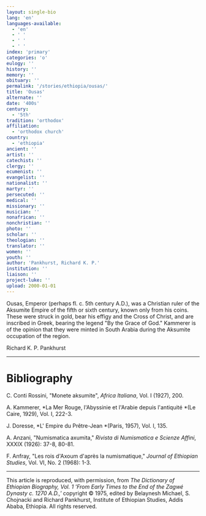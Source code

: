 ```yaml
---
layout: single-bio
lang: 'en'
languages-available:
  - 'en'
  - ' '
  - ' '
  - ' '
index: 'primary'
categories: 'o'
eulogy: ''
history: ''
memory: ''
obituary: ''
permalink: '/stories/ethiopia/ousas/'
title: 'Ousas'
alternate: ''
date: '400s'
century:
  - '5th'
tradition: 'orthodox'
affiliation:
  - 'orthodox church'
country:
  - 'ethiopia'
ancient: ''
artist: ''
catechist: ''
clergy: ''
ecumenist: ''
evangelist: ''
nationalist: ''
martyr: ''
persecuted: ''
medical: ''
missionary: ''
musician: ''
nonafrican: ''
nonchristian: ''
photo: ''
scholar: ''
theologian: ''
translator: ''
women: ''
youth: ''
author: 'Pankhurst, Richard K. P.'
institution: ''
liaison: ''
project-luke: ''
upload: 2000-01-01
---
```



Ousas, Emperor (perhaps fl. c. 5th century A.D.), was a Christian ruler of the Aksumite Empire of the fifth or sixth century, known only from his coins. These were struck in gold, bear his effigy and the Cross of Christ, and are inscribed in Greek, bearing the legend "By the Grace of God." Kammerer is of the opinion that they were minted in South Arabia during the Aksumite occupation of the region.

Richard K. P. Pankhurst

---

# Bibliography

C. Conti Rossini, "Monete aksumite", *Africa Italiana*, Vol. I (1927), 200.

A. Kammerer, *La Mer Rouge, l'Abyssinie et l'Arabie depuis l'antiquité *(Le Caire, 1929), Vol. I, 222-3.

J. Doresse, *L' Empire du Prêtre-Jean *(Paris, 1957), Vol. I, 135.

A. Anzani, "Numismatica axumita," *Rivista di Numismatica e Scienze Affini*, XXXIX (1926): 37-8, 80-81.

F. Anfray, "Les rois d'Axoum d'après la numismatique," *Journal of Ethiopian Studies*, Vol. VI, No. 2 (1968): 1-3.

---

This article is reproduced, with permission, from *The Dictionary of Ethiopian Biography, Vol. 1 'From Early Times to the End of the Zagwé Dynasty c. 1270 A.D.,'* copyright &copy; 1975, edited by Belaynesh Michael, S. Chojnacki and Richard Pankhurst, Institute of Ethiopian Studies, Addis Ababa, Ethiopia.  All rights reserved.